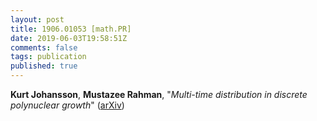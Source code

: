 ```yaml
---
layout: post
title: 1906.01053 [math.PR]
date: 2019-06-03T19:58:51Z
comments: false
tags: publication
published: true
---
```


<b>Kurt Johansson</b>, <b>Mustazee Rahman</b>, "<i>Multi-time distribution in discrete polynuclear growth</i>" ([arXiv](http://arxiv.org/abs/1906.01053v1))
